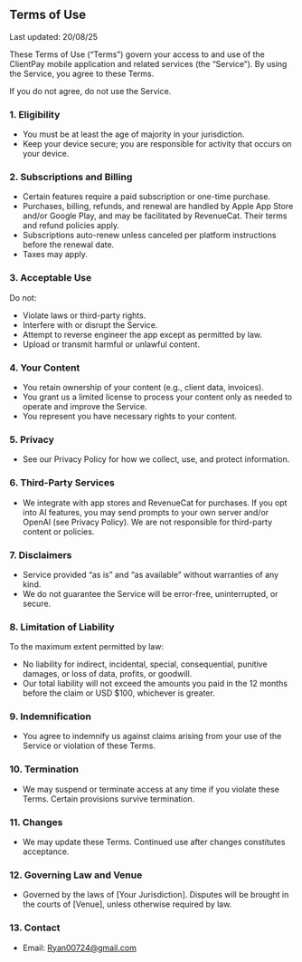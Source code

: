  ## Terms of Use
Last updated: 20/08/25

These Terms of Use (“Terms”) govern your access to and use of the ClientPay mobile application and related services (the “Service”). By using the Service, you agree to these Terms.

If you do not agree, do not use the Service.

### 1. Eligibility
- You must be at least the age of majority in your jurisdiction.
- Keep your device secure; you are responsible for activity that occurs on your device.

### 2. Subscriptions and Billing
- Certain features require a paid subscription or one-time purchase.
- Purchases, billing, refunds, and renewal are handled by Apple App Store and/or Google Play, and may be facilitated by RevenueCat. Their terms and refund policies apply.
- Subscriptions auto-renew unless canceled per platform instructions before the renewal date.
- Taxes may apply.

### 3. Acceptable Use
Do not:
- Violate laws or third-party rights.
- Interfere with or disrupt the Service.
- Attempt to reverse engineer the app except as permitted by law.
- Upload or transmit harmful or unlawful content.

### 4. Your Content
- You retain ownership of your content (e.g., client data, invoices).
- You grant us a limited license to process your content only as needed to operate and improve the Service.
- You represent you have necessary rights to your content.

### 5. Privacy
- See our Privacy Policy for how we collect, use, and protect information.

### 6. Third-Party Services
- We integrate with app stores and RevenueCat for purchases. If you opt into AI features, you may send prompts to your own server and/or OpenAI (see Privacy Policy). We are not responsible for third-party content or policies.

### 7. Disclaimers
- Service provided “as is” and “as available” without warranties of any kind.
- We do not guarantee the Service will be error-free, uninterrupted, or secure.

### 8. Limitation of Liability
To the maximum extent permitted by law:
- No liability for indirect, incidental, special, consequential, punitive damages, or loss of data, profits, or goodwill.
- Our total liability will not exceed the amounts you paid in the 12 months before the claim or USD $100, whichever is greater.

### 9. Indemnification
- You agree to indemnify us against claims arising from your use of the Service or violation of these Terms.

### 10. Termination
- We may suspend or terminate access at any time if you violate these Terms. Certain provisions survive termination.

### 11. Changes
- We may update these Terms. Continued use after changes constitutes acceptance.

### 12. Governing Law and Venue
- Governed by the laws of [Your Jurisdiction]. Disputes will be brought in the courts of [Venue], unless otherwise required by law.

### 13. Contact
- Email: Ryan00724@gmail.com

 
